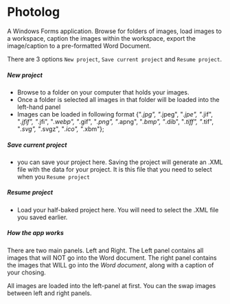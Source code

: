 # Photolog
A Windows Forms application. Browse for folders of images, load images to a workspace, caption the images within the workspace, export the image/caption to a pre-formatted Word Document.

There are 3 options `New project`, `Save current project` and `Resume project`.

##### New project
- Browse to a folder on your computer that holds your images. 
- Once a folder is selected all images in that folder will be loaded into the left-hand panel
- Images can be loaded in following format 
    {"*.jpg", "*.jpeg", "*.jpe", "*.jif", "*.jfif", "*.jfi", "*.webp", "*.gif", "*.png", "*.apng", "*.bmp", "*.dib", "*.tiff", "*.tif", "*.svg", "*.svgz", "*.ico", "*.xbm"};

##### Save current project
- you can save your project here. Saving the project will generate an .XML file with the data for your project. It is this file that you need to select when you `Resume project`

##### Resume project
- Load your half-baked project here. You will need to select the .XML file you saved earlier.

##### How the app works
There are two main panels. Left and Right. The Left panel contains all images that will NOT go into the Word document. The right panel contains the images that WILL go into the *Word document*, along with a caption of your chosing. 

All images are loaded into the left-panel at first. You can the swap images between left and right panels. 

